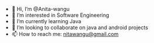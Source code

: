 - 👋 Hi, I’m @Anita-wangu
- 👀 I’m interested in Software Engineering
- 🌱 I’m currently learning Java
- 💞️ I’m looking to collaborate on java and android projects
- 📫 How to reach me: nitawangu@gmail.com
<!--
**Anita-wangu/Anita-wangu** is a ✨ _special_ ✨ repository because its `README.md` (this file) appears on your GitHub profile.

Here are some ideas to get you started:

- 🔭 I’m currently working on ...
- 🌱 I’m currently learning ...
- 👯 I’m looking to collaborate on ...
- 🤔 I’m looking for help with ...
- 💬 Ask me about ...
- 📫 How to reach me: ...
- 😄 Pronouns: ...
- ⚡ Fun fact: ...
-->
